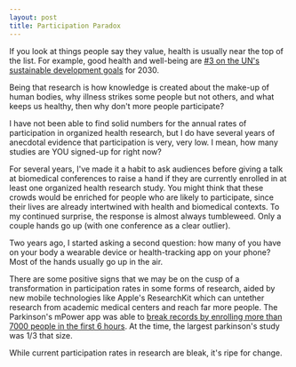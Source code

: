 ```yaml
---
layout: post
title: Participation Paradox
---
```


If you look at things people say they value, health is usually near the top of the list. For example, good health and well-being are [#3 on the UN's sustainable development goals](https://sustainabledevelopment.un.org/sdgs) for 2030.

Being that research is how knowledge is created about the make-up of human bodies, why illness strikes some people but not others, and what keeps us healthy, then why don't more people participate? 

I have not been able to find solid numbers for the annual rates of participation in organized health research, but I do have several years of anecdotal evidence that participation is very, very low. I mean, how many studies are YOU signed-up for right now? 

For several years, I've made it a habit to ask audiences before giving a talk at biomedical conferences to raise a hand if they are currently enrolled in at least one organized health research study. You might think that these crowds would be enriched for people who are likely to participate, since their lives are already intertwined with health and biomedical contexts. To my continued surprise, the response is almost always tumbleweed. Only a couple hands go up (with one conference as a clear outlier). 

Two years ago, I started asking a second question: how many of you have on your body a wearable device or health-tracking app on your phone? Most of the hands usually go up in the air. 

There are some positive signs that we may be on the cusp of a transformation in participation rates in some forms of research, aided by new mobile technologies like Apple's ResearchKit which can untether research from academic medical centers and reach far more people. The Parkinson's mPower app was able to [break records by enrolling more than 7000 people in the first 6 hours](https://twitter.com/wilbanks/status/575125345977810945). At the time, the largest parkinson's study was 1/3 that size. 

While current participation rates in research are bleak, it's ripe for change.
